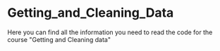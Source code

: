 # Getting_and_Cleaning_Data

Here you can find all the information you need to read the code for the course "Getting and Cleaning data" 
